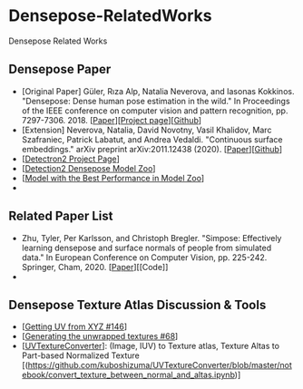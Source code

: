 # Densepose-RelatedWorks
Densepose Related Works

## Densepose Paper
- [Original Paper] Güler, Rıza Alp, Natalia Neverova, and Iasonas Kokkinos. "Densepose: Dense human pose estimation in the wild." In Proceedings of the IEEE conference on computer vision and pattern recognition, pp. 7297-7306. 2018. [[Paper](https://openaccess.thecvf.com/content_cvpr_2018/papers/Guler_DensePose_Dense_Human_CVPR_2018_paper.pdf)][[Project page](http://densepose.org/)][[Github](https://github.com/facebookresearch/DensePose)]
- [Extension] Neverova, Natalia, David Novotny, Vasil Khalidov, Marc Szafraniec, Patrick Labatut, and Andrea Vedaldi. "Continuous surface embeddings." arXiv preprint arXiv:2011.12438 (2020). [[Paper](https://arxiv.org/abs/2011.12438)][[Github](https://github.com/facebookresearch/detectron2/blob/main/projects/DensePose/doc/DENSEPOSE_CSE.md)]
- [[Detectron2 Project Page](https://github.com/facebookresearch/detectron2/tree/main/projects/DensePose)]
- [[Detection2 Densepose Model Zoo]( https://github.com/facebookresearch/detectron2/blob/main/projects/DensePose/doc/DENSEPOSE_IUV.md#ModelZoo)]
- [[Model with the Best Performance in Model Zoo](https://github.com/facebookresearch/detectron2/blob/main/projects/DensePose/doc/DENSEPOSE_IUV.md#-improved-baselines-deeplabv3-head)]
- 

## Related Paper List
- Zhu, Tyler, Per Karlsson, and Christoph Bregler. "Simpose: Effectively learning densepose and surface normals of people from simulated data." In European Conference on Computer Vision, pp. 225-242. Springer, Cham, 2020. [[Paper](https://arxiv.org/abs/2007.15506)][[Code]]
- 


## Densepose Texture Atlas Discussion & Tools
- [[Getting UV from XYZ #146](https://github.com/facebookresearch/DensePose/issues/146#issuecomment-464469641)]
- [[Generating the unwrapped textures #68](https://github.com/facebookresearch/DensePose/issues/68)]
- [[UVTextureConverter](https://github.com/kuboshizuma/UVTextureConverter)]: (Image, IUV) to Texture atlas, Texture Altas to Part-based Normalized Texture [(https://github.com/kuboshizuma/UVTextureConverter/blob/master/notebook/convert_texture_between_normal_and_altas.ipynb)]

